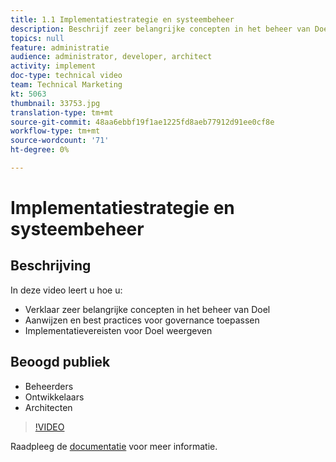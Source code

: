 ```yaml
---
title: 1.1 Implementatiestrategie en systeembeheer
description: Beschrijf zeer belangrijke concepten in het beheer van Doel, identificeer en pas governance beste praktijken, de vereisten van de Implementatie van het Doel van de Lijst toe
topics: null
feature: administratie
audience: administrator, developer, architect
activity: implement
doc-type: technical video
team: Technical Marketing
kt: 5063
thumbnail: 33753.jpg
translation-type: tm+mt
source-git-commit: 48aa6ebbf19f1ae1225fd8aeb77912d91ee0cf8e
workflow-type: tm+mt
source-wordcount: '71'
ht-degree: 0%

---
```



# Implementatiestrategie en systeembeheer

## Beschrijving

In deze video leert u hoe u:

* Verklaar zeer belangrijke concepten in het beheer van Doel
* Aanwijzen en best practices voor governance toepassen
* Implementatievereisten voor Doel weergeven

## Beoogd publiek

* Beheerders
* Ontwikkelaars
* Architecten

>[!VIDEO](https://video.tv.adobe.com/v/33753/?quality=12)

Raadpleeg de [documentatie](https://docs.adobe.com/content/help/en/target/using/administer/administrating-target.html) voor meer informatie.
